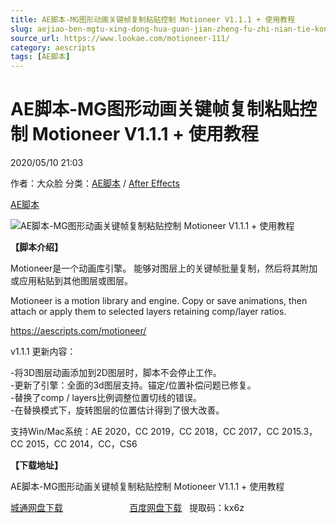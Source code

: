 ```yaml
---
title: AE脚本-MG图形动画关键帧复制粘贴控制 Motioneer V1.1.1 + 使用教程
slug: aejiao-ben-mgtu-xing-dong-hua-guan-jian-zheng-fu-zhi-nian-tie-kong-zhi-motioneer-v1-1-1-shi-yong-jiao-cheng
source_url: https://www.lookae.com/motioneer-111/
category: aescripts
tags: [AE脚本]
---
```

# AE脚本-MG图形动画关键帧复制粘贴控制 Motioneer V1.1.1 + 使用教程

2020/05/10 21:03

作者：大众脸
分类：[AE脚本](https://www.lookae.com/after-effects/aescripts/) / [After Effects](https://www.lookae.com/after-effects/)

[AE脚本](https://www.lookae.com/tag/ae%e8%84%9a%e6%9c%ac/)

![AE脚本-MG图形动画关键帧复制粘贴控制 Motioneer V1.1.1 + 使用教程](https://www.lookae.com/wp-content/uploads/2019/07/Motioneer-.jpg "AE脚本-MG图形动画关键帧复制粘贴控制 Motioneer V1.1.1 + 使用教程-LookAE.com")

**【脚本介绍】**

Motioneer是一个动画库引擎。 能够对图层上的关键帧批量复制，然后将其附加或应用粘贴到其他图层或图层。

Motioneer is a motion library and engine. Copy or save animations, then attach or apply them to selected layers retaining comp/layer ratios.

https://aescripts.com/motioneer/

v1.1.1 更新内容：

-将3D图层动画添加到2D图层时，脚本不会停止工作。  
-更新了引擎：全面的3d图层支持。锚定/位置补偿问题已修复。  
-替换了comp / layers比例调整位置切线的错误。  
-在替换模式下，旋转图层的位置估计得到了很大改善。

支持Win/Mac系统：AE 2020，CC 2019，CC 2018，CC 2017，CC 2015.3，CC 2015，CC 2014，CC，CS6

**【下载地址】**

AE脚本-MG图形动画关键帧复制粘贴控制 Motioneer V1.1.1 + 使用教程

[城通网盘下载](https://72k.us/file/680462-442670303)                           [百度网盘下载](https://pan.baidu.com/s/1DnGttmBe4JRQN_8o1230Iw)   提取码：kx6z
